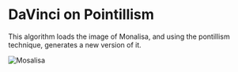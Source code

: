 # DaVinci on Pointillism

This algorithm loads the image of Monalisa, and using the pontillism technique, generates a new version of it.

![Mosalisa](https://github.com/DanielBrito/creative-coding-experiments/blob/master/DaVinciPointillism/monalisa.gif)
